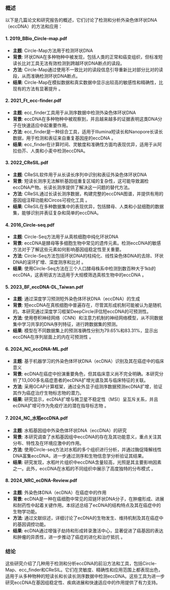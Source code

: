 ### 概述

以下是几篇论文和研究报告的概述，它们讨论了检测和分析外染色体环状DNA（eccDNA）的方法和应用：

#### 1. **2019_BBio_Circle-map.pdf**

- **主题**: Circle-Map方法用于检测环状DNA
- **背景**: 环状DNA在多种物种中被发现，包括人类的正常和癌变组织，但标准短读长比对工具无法有效检测到跨越环状DNA断点的读段。
- **方法**: Circle-Map通过使用不一致比对的读段信息引导重新比对部分比对的读段，从而准确检测环状DNA断点。
- **结果**: Circle-Map在模拟数据和真实数据中显示出较高的敏感性和精确性，比现有的方法有显著提升     。

#### 2. **2021_Ft_ecc-finder.pdf**

- **主题**: ecc_finder工具用于从测序数据中检测外染色体环状DNA
- **背景**: eccDNA在多种物种中被观察到，并且越来越多的证据表明这类DNA分子在快速适应中起重要作用。
- **方法**: ecc_finder是一种综合工具，适用于Illumina短读长和Nanopore长读长数据，用于检测和表征来自重复基因座的eccDNA    。
- **结果**: ecc_finder在计算时间、灵敏度和准确性方面均表现优异，适用于从阿拉伯芥、人类和小麦中检测eccDNA。

#### 3. **2022_CReSIL.pdf**

- **主题**: CReSIL软件用于从长读长序列中识别和表征外染色体环状DNA
- **背景**: 短读长测序无法解析基因组重复区域的复杂性，这可能导致漏检eccDNA产物。长读长测序提供了解决这一问题的替代方法。
- **方法**: CReSIL通过长读长测序数据，构建完整的eccDNA图谱，并提供有用的基因组注释功能和Circos可视化工具    。
- **结果**: CReSIL在多种数据集中的表现优异，包括酵母、人类和小鼠细胞的数据集，能够识别并表征复杂和简单的eccDNA。

#### 4. **2016_Circle-seq.pdf**

- **主题**: Circle-Seq方法用于从真核细胞中纯化环状DNA
- **背景**: eccDNA是酵母等多细胞生物中常见的遗传元素。检测eccDNA的敏感方法对于了解这些元素如何影响基因组稳定性至关重要。
- **方法**: Circle-Seq方法包括环状DNA的柱纯化、线性染色体DNA的去除、环状DNA的滚环扩增、深度测序和比对 。
- **结果**: 使用Circle-Seq方法在三个人口酵母株系中检测到数百种大于1kb的eccDNA，这表明该方法适用于大规模筛选真核生物中的eccDNA 。

#### 5. **2023_BF_eccDNA-DL_Taiwan.pdf**

- **主题**: 通过深度学习预测短外染色体环状DNA（eccDNA）的生成
- **背景**: 短eccDNA在真核细胞中普遍存在，尽管其形成机制可能被认为是随机的。本研究通过深度学习框架DeepCircle评估短eccDNA的可预测性。
- **方法**: 使用卷积神经网络（CNN）和注意力机制的神经网络模型，从不同数据集中学习共享的DNA序列特征，进行跨数据集的预测。
- **结果**: 模型在不同数据集上的预测准确性分别为79.65%和83.31%，显示出eccDNA在序列层面上的内在可预测性     。

#### 6. **2024_NC_eccDNA-ML.pdf**

- **主题**: 基于机器学习的外染色体环状DNA（ecDNA）识别及其在癌症中的临床意义
- **背景**: ecDNA在癌症中扮演重要角色，但其临床意义尚不完全明确。本研究分析了13,000多名癌症患者的ecDNA扩增光谱及其与临床特征的关联。
- **方法**: 采用GCAP计算框架，通过全外显子组测序数据预测ecDNA扩增，验证其作为癌症治疗生物标志物的潜力。
- **结果**: 研究显示，ecDNA扩增与微卫星不稳定性（MSI）呈互斥关系，并且ecDNA扩增可作为免疫疗法的潜在指导标志物     。

#### 7. **2024_NC_水稻eccDNA.pdf**

- **主题**: 水稻基因组中外染色体环状DNA（eccDNA）的研究
- **背景**: 本研究调查了水稻基因组中eccDNA的存在及其功能意义，重点关注其分布、特性及在环境应激中的作用。
- **方法**: 使用Circle-seq方法对水稻的多个组织进行分析，并通过酶促降解线性DNA富集eccDNA，进一步通过测序和生物信息学分析验证其结果。
- **结果**: 研究发现，水稻叶片组织中eccDNA含量较高，光照是其主要影响因素之一。此外，eccDNA在水稻的不同组织中展示了高度独特的分布模式     。

#### 8. **2024_NRC_ecDNA-Review.pdf**

- **主题**: 外染色体DNA（ecDNA）在癌症中的作用
- **背景**: ecDNA是一种在癌细胞中常见的双链环状DNA分子，在肿瘤形成、进展和耐药性中起着关键作用。本综述总结了ecDNA的结构特点及其在癌症中的生物学功能。
- **方法**: 通过文献综述，详细讨论了ecDNA的生物发生、维持机制及其在癌症中的基因调控功能。
- **结果**: ecDNA通过增强子劫持和形成转录激活中心，显著促进了癌基因的表达和肿瘤的异质性，进一步推动了癌症的进化和治疗抵抗     。

### 结论

这些研究介绍了几种用于检测和分析eccDNA的前沿方法和工具，包括Circle-Map、ecc_finder和CReSIL。它们在灵敏度、精确性和应用范围上都表现出色，适用于从多种物种的短读长和长读长测序数据中检测eccDNA。这些工具为进一步研究eccDNA在基因组稳定性、疾病进展和快速适应中的作用提供了有力支持。